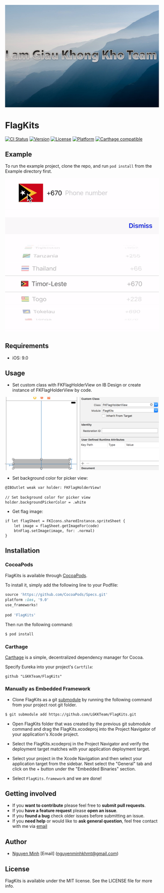 ![LAM GIAU KHONG KHO TEAM](18869770_938686326274135_911366451_o.jpg)

# FlagKits

[![CI Status](https://travis-ci.org/LGKKTeam/FlagKits.svg?branch=master)](https://travis-ci.org/LGKKTeam/FlagKits)
[![Version](https://img.shields.io/cocoapods/v/FlagKits.svg?style=flat)](http://cocoapods.org/pods/FlagKits)
[![License](https://img.shields.io/cocoapods/l/FlagKits.svg?style=flat)](http://cocoapods.org/pods/FlagKits)
[![Platform](https://img.shields.io/cocoapods/p/FlagKits.svg?style=flat)](http://cocoapods.org/pods/FlagKits)
[![Carthage compatible](https://img.shields.io/badge/Carthage-compatible-4BC51D.svg?style=flat)](https://github.com/Carthage/Carthage)

## Example

To run the example project, clone the repo, and run `pod install` from the Example directory first.

![](sample.gif)

## Requirements

* iOS: 9.0

## Usage

* Set custom class with FKFlagHolderView on IB Design or create instance of FKFlagHolderView by code.

![](Screen_Shot_1.png)

* Set background color for picker view:

```
@IBOutlet weak var holder: FKFlagHolderView!

// Set background color for picker view
holder.backgroundPickerColor = .white
```

* Get flag image:
```
if let flagSheet = FKIcons.sharedInstance.spriteSheet {
    let image = flagSheet.getImageFor(code)
    btnFlag.setImage(image, for: .normal)
}
```

## Installation

### CocoaPods

FlagKits is available through [CocoaPods](http://cocoapods.org). 

To install it, simply add the following line to your Podfile:

```ruby
source 'https://github.com/CocoaPods/Specs.git'
platform :ios, '9.0'
use_frameworks!

pod 'FlagKits'
```

Then run the following command:

```bash
$ pod install
```

### Carthage
[Carthage](https://github.com/Carthage/Carthage) is a simple, decentralized dependency manager for Cocoa.

Specify Eureka into your project's `Cartfile`:


```ogdl
github "LGKKTeam/FlagKits"
```

### Manually as Embedded Framework

* Clone FlagKits as a git [submodule](http://git-scm.com/docs/git-submodule) by running the following command from your project root git folder.

```bash
$ git submodule add https://github.com/LGKKTeam/FlagKits.git
```

* Open FlagKits folder that was created by the previous git submodule command and drag the FlagKits.xcodeproj into the Project Navigator of your application's Xcode project.

* Select the FlagKits.xcodeproj in the Project Navigator and verify the deployment target matches with your application deployment target.

* Select your project in the Xcode Navigation and then select your application target from the sidebar. Next select the "General" tab and click on the + button under the "Embedded Binaries" section.

* Select `FlagKits.framework` and we are done!

## Getting involved

* If you **want to contribute** please feel free to **submit pull requests**.
* If you **have a feature request** please **open an issue**.
* If you **found a bug** check older issues before submitting an issue.
* If you **need help** or would like to **ask general question**, feel free contact with me via [email](nguyenminhkhmt@gmail.com)

## Author

* [Nguyen Minh](https://github.com/nguyenminhkhmt) [Email] (nguyenminhkhmt@gmail.com)

## License

FlagKits is available under the MIT license. See the LICENSE file for more info.
